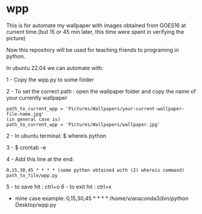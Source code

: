 # wpp
This is for automate my wallpaper with images obtained from GOES16 at current time.(but 15 or 45 min later, this time were spent in verifying the picture)

Now this repository will be used for teaching friends to programing in python.

In ubuntu 22.04 we can automate with:


1 - Copy the wpp.py to some folder

2 - To set the correct path : open the wallpaper folder and copy the name of your currently wallpaper

	path_to_current_wpp = 'Pictures/Wallpapers/your-current-wallpaper-file-name.jpg'
	(in general case is)
	path_to_current_wpp = 'Pictures/Wallpapers/wallpaper.jpg'

2 - In ubuntu terminal:  $ whereis python

3 - $ crontab -e

4 - Add this line at the end:
	
	0,15,30,45 * * * * (some python obtained with (2) whereis command) path_to_file/wpp.py

5 - to save hit : ctrl+o 
6 - to exit hit : ctrl+x

- mine case example:
0,15,30,45 * * * * /home/v/anaconda3/bin/python Desktop/wpp.py




